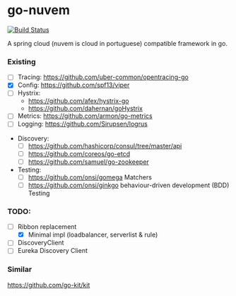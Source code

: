 # go-nuvem

[![Build Status](https://travis-ci.org/spencergibb/go-nuvem.svg?branch=master)](https://travis-ci.org/spencergibb/go-nuvem)

A spring cloud (nuvem is cloud in portuguese) compatible framework in go.

### Existing

- [ ] Tracing: https://github.com/uber-common/opentracing-go
- [X] Config: https://github.com/spf13/viper
- [ ] Hystrix: 
  - https://github.com/afex/hystrix-go
  - https://github.com/dahernan/goHystrix
- [ ] Metrics: https://github.com/armon/go-metrics
- [ ] Logging: https://github.com/Sirupsen/logrus
- Discovery: 
  - [ ] https://github.com/hashicorp/consul/tree/master/api
  - [ ] https://github.com/coreos/go-etcd
  - [ ] https://github.com/samuel/go-zookeeper
- Testing:
  - [ ] https://github.com/onsi/gomega Matchers
  - [ ] https://github.com/onsi/ginkgo behaviour-driven development (BDD) Testing

### TODO:

- [ ] Ribbon replacement
  - [X] Minimal impl (loadbalancer, serverlist & rule)
- [ ] DiscoveryClient
- [ ] Eureka Discovery Client

### Similar
https://github.com/go-kit/kit
